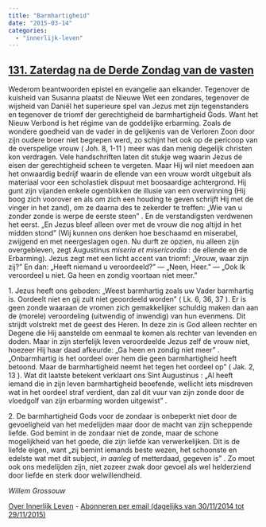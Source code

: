 ```yaml
---
title: "Barmhartigheid"
date: "2015-03-14"
categories: 
  - "innerlijk-leven"
---
```


## [131\. Zaterdag na de Derde Zondag van de vasten](http://ift.tt/1xluLxN)

Wederom beantwoorden epistel en evangelie aan elkander. Tegenover de kuisheid van Susanna plaatst de Nieuwe Wet een zondares, tegenover de wijsheid van Daniël het superieure spel van Jezus met zijn tegenstanders en tegenover de triomf der gerechtigheid de barmhartigheid Gods. Want het Nieuw Verbond is het régime van de goddelijke erbarming. Zoals de wondere goedheid van de vader in de gelijkenis van de Verloren Zoon door zijn oudere broer niet begrepen werd, zo schijnt het ook op de pericoop van de overspelige vrouw ( Joh. 8, 1-11 ) meer was dan menig degelijk christen kon verdragen. Vele handschriften laten dit stukje weg waarin Jezus de eisen der gerechtigheid scheen te vergeten. Maar Hij wil niet meedoen aan het onwaardig bedrijf waarin de ellende van een vrouw wordt uitgebuit als materiaal voor een scholastiek dispuut met boosaardige achtergrond. Hij gunt zijn vijanden enkele ogenblikken de illusie van een overwinning (Hij boog zich voorover en als om zich een houding te geven schrijft Hij met de vinger in het zand), om ze daarna des te zekerder te treffen: „Wie van u zonder zonde is werpe de eerste steen” . En de verstandigsten verdwenen het eerst. „En Jezus bleef alleen over met de vrouw die nog altijd in het midden stond” (Wij kunnen ons denken hoe beschaamd en miserabel, zwijgend en met neergeslagen ogen. Nu durft ze opzien, nu alleen zijn overgebleven, zegt Augustinus _miseria et misericordia_ : de ellende en de Erbarming). Jezus zegt met een licht accent van triomf: „Vrouw, waar zijn zij?” En dan: „Heeft niemand u veroordeeld?” — „Neen, Heer.” — „Ook Ik veroordeel u niet. Ga heen en zondig voortaan niet meer.”

1\. Jezus heeft ons geboden: „Weest barmhartig zoals uw Vader barmhartig is. Oordeelt niet en gij zult niet geoordeeld worden” ( Lk. 6, 36, 37 ). Er is geen zonde waaraan de vromen zich gemakkelijker schuldig maken dan aan de (morele) veroordeling (uitwendig of inwendig) van hun evenmens. Dit strijdt volstrekt met de geest des Heren. In deze zin is God alleen rechter en Degene die Hij aanstelde om eenmaal te komen als rechter van levenden en doden. Maar in zijn sterfelijk leven veroordeelde Jezus zelf de vrouw niet, hoezeer Hij haar daad afkeurde: „Ga heen en zondig niet meer” . „Onbarmhartig is het oordeel over hem die geen barmhartigheid heeft betoond. Maar de barmhartigheid neemt het tegen het oordeel op” ( Jak. 2, 13 ). Wat dit laatste betekent verklaart ons Sint Augustinus : „Al heeft iemand die in zijn leven barmhartigheid beoefende, wellicht iets misdreven wat in het oordeel straf verdient, dan zal dit vuur van zijn zonde door de vloedgolf van zijn erbarming worden uitgewist” .

2\. De barmhartigheid Gods voor de zondaar is onbeperkt niet door de gevoeligheid van het medelijden maar door de macht van zijn scheppende liefde. God bemint in de zondaar niet de zonde, maar de schone mogelijkheid van het goede, die zijn liefde kan verwerkelijken. Dit is de liefde eigen, want „zij bemint iemands beste wezen, het schoonste en edelste wat met dit subject, _in aanleg_ of metterdaad, gegeven is” . Zo moet ook ons medelijden zijn, niet zozeer zwak door gevoel als wel helderziend door liefde en sterk door welwillendheid.

_Willem Grossouw_

[Over Innerlijk Leven](http://ift.tt/1y6X5mY) - [Abonneren per email (dagelijks van 30/11/2014 tot 29/11/2015)](http://eepurl.com/9P3DT)
